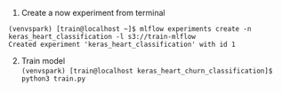 1. Create a now experiment from terminal
```
(venvspark) [train@localhost ~]$ mlflow experiments create -n keras_heart_classification -l s3://train-mlflow
Created experiment 'keras_heart_classification' with id 1
```

2. Train model  
`(venvspark) [train@localhost keras_heart_churn_classification]$ python3 train.py`  

